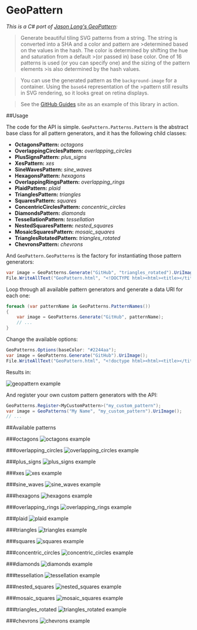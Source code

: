 # GeoPattern

*This is a C# port of [Jason Long's GeoPattern](https://github.com/jasonlong/geo_pattern):*

>Generate beautiful tiling SVG patterns from a string. The string is converted into a SHA and a color and pattern are >determined based on the values in the hash. The color is determined by shifting the hue and saturation from a default >(or passed in) base color. One of 16 patterns is used (or you can specify one) and the sizing of the pattern elements >is also determined by the hash values.

>You can use the generated pattern as the `background-image` for a container. Using the `base64` representation of the >pattern still results in SVG rendering, so it looks great on retina displays.

>See the [GitHub Guides](http://guides.github.com) site as an example of this library in action.

##Usage

The code for the API is simple. `GeoPattern.Patterns.Pattern` is the abstract base class for all pattern generators, and it has the following child classes:

+ **OctagonsPattern:** *octagons*
+ **OverlappingCirclesPattern:** *overlapping_circles*
+ **PlusSignsPattern:** *plus_signs*
+ **XesPattern:** *xes*
+ **SineWavesPattern:** *sine_waves*
+ **HexagonsPattern:** *hexagons*
+ **OverlappingRingsPattern:** *overlapping_rings*
+ **PlaidPattern:** *plaid*
+ **TrianglesPattern:** *triangles*
+ **SquaresPattern:** *squares*
+ **ConcentricCirclesPattern:** *concentric_circles*
+ **DiamondsPattern:** *diamonds*
+ **TessellationPattern:** *tessellation*
+ **NestedSquaresPattern:** *nested_squares*
+ **MosaicSquaresPattern:** *mosaic_squares*
+ **TrianglesRotatedPattern:** *triangles_rotated*
+ **ChevronsPattern:** *chevrons*

And `GeoPattern.GeoPatterns` is the factory for instantiating those pattern generators:

```csharp
var image = GeoPatterns.Generate("GitHub", "triangles_rotated").UriImage();
File.WriteAllText("GeoPattern.html", "<!DOCTYPE html><html><title></title></head><body style='background: " + image + "'></body></html>");
```

Loop through all available pattern generators and generate a data URI for each one:

```csharp
foreach (var patternName in GeoPatterns.PatternNames())
{
    var image = GeoPatterns.Generate("GitHub", patternName);
    // ...
}
```

Change the available options:

```csharp
GeoPatterns.Options(baseColor: "#2244aa");
var image = GeoPatterns.Generate("GitHub").UriImage();
File.WriteAllText("GeoPattern.html", "<!doctype html><html><title></title></head><body style='background: " + image + "'></body></html>");
```

Results in:

![geopattern example](https://raw.github.com/sgbj/GeoPattern/master/examples/geopattern.png)

And register your own custom pattern generators with the API:

```csharp
GeoPatterns.Register<MyCustomPattern>("my_custom_pattern");
var image = GeoPatterns("My Name", "my_custom_pattern").UriImage();
// ...
```

##Available patterns

###octagons
![octagons example](https://raw.github.com/sgbj/GeoPattern/master/examples/octagons.png)

###overlapping_circles
![overlapping_circles example](https://raw.github.com/sgbj/GeoPattern/master/examples/overlapping_circles.png)

###plus_signs
![plus_signs example](https://raw.github.com/sgbj/GeoPattern/master/examples/plus_signs.png)

###xes
![xes example](https://raw.github.com/sgbj/GeoPattern/master/examples/xes.png)

###sine_waves
![sine_waves example](https://raw.github.com/sgbj/GeoPattern/master/examples/sine_waves.png)

###hexagons
![hexagons example](https://raw.github.com/sgbj/GeoPattern/master/examples/hexagons.png)

###overlapping_rings
![overlapping_rings example](https://raw.github.com/sgbj/GeoPattern/master/examples/overlapping_rings.png)

###plaid
![plaid example](https://raw.github.com/sgbj/GeoPattern/master/examples/plaid.png)

###triangles
![triangles example](https://raw.github.com/sgbj/GeoPattern/master/examples/triangles.png)

###squares
![squares example](https://raw.github.com/sgbj/GeoPattern/master/examples/squares.png)

###concentric_circles
![concentric_circles example](https://raw.github.com/sgbj/GeoPattern/master/examples/concentric_circles.png)

###diamonds
![diamonds example](https://raw.github.com/sgbj/GeoPattern/master/examples/diamonds.png)

###tessellation
![tessellation example](https://raw.github.com/sgbj/GeoPattern/master/examples/tessellation.png)

###nested_squares
![nested_squares example](https://raw.github.com/sgbj/GeoPattern/master/examples/nested_squares.png)

###mosaic_squares
![mosaic_squares example](https://raw.github.com/sgbj/GeoPattern/master/examples/mosaic_squares.png)

###triangles_rotated
![triangles_rotated example](https://raw.github.com/sgbj/GeoPattern/master/examples/triangles_rotated.png)

###chevrons
![chevrons example](https://raw.github.com/sgbj/GeoPattern/master/examples/chevrons.png)

